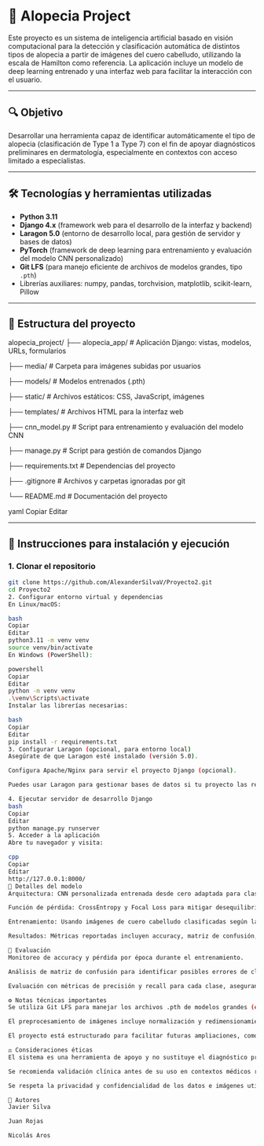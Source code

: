 # 🧠 Alopecia Project

Este proyecto es un sistema de inteligencia artificial basado en visión computacional para la detección y clasificación automática de distintos tipos de alopecia a partir de imágenes del cuero cabelludo, utilizando la escala de Hamilton como referencia. La aplicación incluye un modelo de deep learning entrenado y una interfaz web para facilitar la interacción con el usuario.

---

## 🔍 Objetivo

Desarrollar una herramienta capaz de identificar automáticamente el tipo de alopecia (clasificación de Type 1 a Type 7) con el fin de apoyar diagnósticos preliminares en dermatología, especialmente en contextos con acceso limitado a especialistas.

---

## 🛠️ Tecnologías y herramientas utilizadas

- **Python 3.11**  
- **Django 4.x** (framework web para el desarrollo de la interfaz y backend)  
- **Laragon 5.0** (entorno de desarrollo local, para gestión de servidor y bases de datos)  
- **PyTorch** (framework de deep learning para entrenamiento y evaluación del modelo CNN personalizado)  
- **Git LFS** (para manejo eficiente de archivos de modelos grandes, tipo `.pth`)  
- Librerías auxiliares: numpy, pandas, torchvision, matplotlib, scikit-learn, Pillow

---

## 📁 Estructura del proyecto

alopecia_project/
├── alopecia_app/ # Aplicación Django: vistas, modelos, URLs, formularios

├── media/ # Carpeta para imágenes subidas por usuarios

├── models/ # Modelos entrenados (.pth)

├── static/ # Archivos estáticos: CSS, JavaScript, imágenes

├── templates/ # Archivos HTML para la interfaz web

├── cnn_model.py # Script para entrenamiento y evaluación del modelo CNN

├── manage.py # Script para gestión de comandos Django

├── requirements.txt # Dependencias del proyecto

├── .gitignore # Archivos y carpetas ignoradas por git

└── README.md # Documentación del proyecto

yaml
Copiar
Editar

---

## 🚀 Instrucciones para instalación y ejecución

### 1. Clonar el repositorio

```bash
git clone https://github.com/AlexanderSilvaV/Proyecto2.git
cd Proyecto2
2. Configurar entorno virtual y dependencias
En Linux/macOS:

bash
Copiar
Editar
python3.11 -m venv venv
source venv/bin/activate
En Windows (PowerShell):

powershell
Copiar
Editar
python -m venv venv
.\venv\Scripts\activate
Instalar las librerías necesarias:

bash
Copiar
Editar
pip install -r requirements.txt
3. Configurar Laragon (opcional, para entorno local)
Asegúrate de que Laragon esté instalado (versión 5.0).

Configura Apache/Nginx para servir el proyecto Django (opcional).

Puedes usar Laragon para gestionar bases de datos si tu proyecto las requiere.

4. Ejecutar servidor de desarrollo Django
bash
Copiar
Editar
python manage.py runserver
5. Acceder a la aplicación
Abre tu navegador y visita:

cpp
Copiar
Editar
http://127.0.0.1:8000/
🧠 Detalles del modelo
Arquitectura: CNN personalizada entrenada desde cero adaptada para clasificación en 7 clases.

Función de pérdida: CrossEntropy y Focal Loss para mitigar desequilibrio en clases.

Entrenamiento: Usando imágenes de cuero cabelludo clasificadas según la escala de Hamilton.

Resultados: Métricas reportadas incluyen accuracy, matriz de confusión, curvas de precisión y recall.

🧪 Evaluación
Monitoreo de accuracy y pérdida por época durante el entrenamiento.

Análisis de matriz de confusión para identificar posibles errores de clasificación entre tipos.

Evaluación con métricas de precisión y recall para cada clase, asegurando balance entre falsos positivos y negativos.

⚙️ Notas técnicas importantes
Se utiliza Git LFS para manejar los archivos .pth de modelos grandes (evita problemas con límite de tamaño en GitHub).

El preprocesamiento de imágenes incluye normalización y redimensionamiento uniforme.

El proyecto está estructurado para facilitar futuras ampliaciones, como añadir nuevos modelos o integraciones.

⚖️ Consideraciones éticas
El sistema es una herramienta de apoyo y no sustituye el diagnóstico profesional dermatológico.

Se recomienda validación clínica antes de su uso en contextos médicos reales.

Se respeta la privacidad y confidencialidad de los datos e imágenes utilizadas.

👥 Autores
Javier Silva

Juan Rojas

Nicolás Aros

